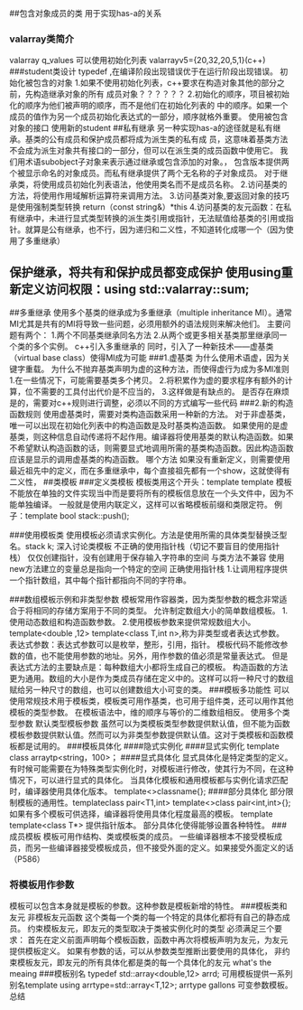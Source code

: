 ##包含对象成员的类
用于实现has-a的关系
###    valarray类简介
valarray<int> q_values
可以使用初始化列表 valarray<int>v5={20,32,20,5,1}(c++)
###student类设计
typedef ,在编译阶段出现错误优于在运行阶段出现错误。
初始化被包含的对象
1.如果不使用初始化列表，c++要求在构造对象其他的部分之前，先构造继承对象的所有
成员对象？？？？？？
2.初始化的顺序，项目被初始化的顺序为他们被声明的顺序，而不是他们在初始化列表的
中的顺序。如果一个成员的值作为另一个成员初始化表达式的一部分，顺序就格外重要。
使用被包含对象的接口
使用新的student
##私有继承
另一种实现has-a的途径就是私有继承。基类的公有成员和保护成员都将成为派生类的私有成		  员，这意味着基类方法不会成为派生对象共有接口的一部分，但可以在派生类的成员函数中使用它。
我们用术语subobject子对象来表示通过继承或包含添加的对象。，
包含版本提供两个被显示命名的对象成员。而私有继承提供了两个无名称的子对象成员。
对于继承类，将使用成员初始化列表语法，他使用类名而不是成员名称。
2.访问基类的方法，将使用作用域解析运算符来调用方法。
3.访问基类对象,要返回对象的技巧是使用强制类型转换 return（const string&）*this
4.访问基类的友元函数：在私有继承中，未进行显式类型转换的派生类引用或指针，无法赋值给基类的引用或指针。就算是公有继承，也不行，因为递归和二义性，不知道转化成哪一个（因为使用了多重继承）

保护继承，将共有和保护成员都变成保护
使用using重新定义访问权限：using std::valarray<double>::sum;
--------------------------------------------------------------------------------
##多重继承
使用多个基类的继承成为多重继承（multiple inheritance MI）。通常MI尤其是共有的MI将导致一些问题，必须用额外的语法规则来解决他们。
主要问题有两个：
1.两个不同基类继承同名方法
2.从两个或更多相关基类那里继承同一个类的多个实例。
c++引入多重继承的 同时，引入了一种新技术——虚基类（virtual base class）使得MI成为可能
###1.虚基类
为什么使用术语虚，因为关键字重载。
为什么不抛弃基类声明为虚的这种方法，而使得虚行为成为多MI准则
1.在一些情况下，可能需要基类多个拷贝。
2.将积累作为虚的要求程序有额外的计算，位不需要的工具付出代价是不应当的，
3.这样做是有缺点的。
是否存在麻烦
是的，需要对c++规则进行调整，必须以不同的方式编写一些代码
###2.新的构造函数规则
使用虚基类时，需要对类构造函数采用一种新的方法。
对于非虚基类，唯一可以出现在初始化列表中的构造函数是及时基类构造函数。
如果使用的是虚基类，则这种信息自动传递将不起作用。编译器将使用基类的默认构造函数。如果不希望默认构造函数的话，则需要显式地调用所需的基类构造函数。因此构造函数应该是显示的调用虚基类的构造函数。
哪个方法
如果没有重新定义，则需要使用最近祖先中的定义，而在多重继承中，每个直接祖先都有一个show，这就使得有二义性，
##类模板
###定义类模板
模板类用这个开头：template<class Type>
template<typename Type>
模板不能放在单独的文件实现当中而是要将所有的模板信息放在一个头文件中，因为不能单独编译。
一般就是使用内联定义，这样可以省略模板前缀和类限定符。
例子：template<typename Type> bool stack<Type>::push();

###使用模板类
使用模板必须请求实例化。方法是使用所需的具体类型替换泛型名。stack<int> k;
深入讨论类模板
不正确的使用指针栈（切记不要盲目的使用指针栈）
仅仅创建指针，没有创建用于保存输入字符串的空间
与类方法不兼容
使用new方法建立的变量总是指向一个特定的空间
正确使用指针栈
1.让调用程序提供一个指针数组，其中每个指针都指向不同的字符串。

###数组模板示例和非类型参数
模板常用作容器类，因为类型参数的概念非常适合于将相同的存储方案用于不同的类型。
允许制定数组大小的简单数组模板。
1.使用动态数组和构造函数参数。
2.使用模板参数来提供常规数组大小。
template<double ,12>
template<class T,int n>,称为非类型或者表达式参数。
表达式参数：表达式参数可以是枚举，整形，引用，指针。
模板代码不能修改参数的值，也不能使用参数的地址。另外，用作参数的值必须是常量表达式。
但是表达式方法的主要缺点是：每种数组大小都将生成自己的模板。
构造函数的方法更为通用。数组的大小是作为类成员存储在定义中的。这样可以将一种尺寸的数组赋给另一种尺寸的数组，也可以创建数组大小可变的类。
###模板多功能性
可以使用常规技术用于模板类，模板类可用作基类，也可用于组件类，还可以用作其他模板的类型参数。
在模板语法中，维的顺序与等价的二维数组相反。
使用多个类型参数
默认类型模板参数
虽然可以为类模板类型参数提供默认值，但不能为函数模板参数提供默认值。然而可以为非类型参数提供默认值。这对于类模板和函数模板都是试用的。
###模板具体化
####隐式实例化
####显式实例化
template class arraytp<string，100>；
####显式具体化
显式具体化是特定类型的定义。有时候可能需要在为特殊类型实例化时，对模板进行修改，使其行为不同，在这种情况下，可以进行显式的具体化。
当具体化模板和通用模板都与实例化请求匹配时，编译器使用具体化版本。
template<>classname<specialized-tpye-name>{};
####部分具体化
部分限制模板的通用性。template<class T1>class pair<T1,int>
template<>class pair<int,int>{};
如果有多个模板可供选择，编译器将使用具体化程度最高的模板。
template<class T>  template<class T*>
提供指针版本。
部分具体化使得能够设置各种特性。
###成员模板
模板可用作结构、类或模板类的成员。
一些编译器根本不接受模板成员，而另一些编译器接受模板成员，但不接受外面的定义。如果接受外面定义的话（P586）
###    将模板用作参数
模板可以包含本身就是模板的参数。这种参数是模板新增的特性。
###模板类和友元
非模板友元函数
这个类每一个类的每一个特定的具体化都将有自己的静态成员。
约束模板友元，即友元的类型取决于类被实例化时的类型
必须满足三个要求：
首先在定义前面声明每个模板函数，函数中再次将模板声明为友元，为友元提供模板定义。
如果有参数的话，可以从参数类型推断出要使用的具体化，
非约束模板友元，即友元的所有具体化都是类的每一个具体化的友元
what's the meaing
###模板别名
typedef std::array<double,12> arrd;
可用模板提供一系列别名template<typename T>
using arrtype=std::array<T,12>;
arrtype <double> gallons
可变参数模板。
总结